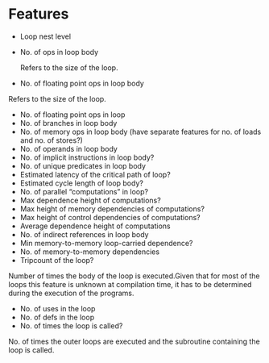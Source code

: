 # Features
* Loop nest level
* No. of ops in loop body

  Refers to the size of the loop.
* No. of floating point ops in loop body

Refers to the size of the loop.
* No. of floating point ops in loop
* No. of branches in loop body
* No. of memory ops in loop body (have separate features for no. of loads and no. of stores?)
* No. of operands in loop body
* No. of implicit instructions in loop body?
* No. of unique predicates in loop body
* Estimated latency of the critical path of loop?
* Estimated cycle length of loop body?
* No. of parallel “computations” in loop?
* Max dependence height of computations?
* Max height of memory dependencies of computations?
* Max height of control dependencies of computations?
* Average dependence height of computations
* No. of indirect references in loop body
* Min memory-to-memory loop-carried dependence?
* No. of memory-to-memory dependencies
* Tripcount of the loop?
  
Number of times the body of the loop is executed.Given that for most of the loops this feature is unknown at compilation time, it has to be determined during the execution of the programs.
* No. of uses in the loop
* No. of defs in the loop
* No. of times the loop is called?
  
No. of times the outer loops are executed and the subroutine containing the loop is called.  
